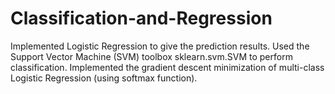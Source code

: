 # Classification-and-Regression
Implemented Logistic Regression to give the prediction results.
Used the Support Vector Machine (SVM) toolbox sklearn.svm.SVM to perform classification.
Implemented the gradient descent minimization of multi-class Logistic Regression (using softmax function).
